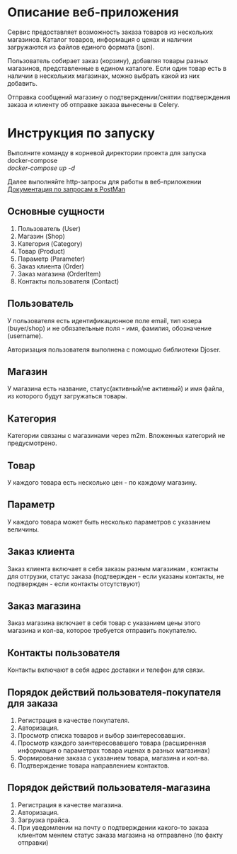 # Описание веб-приложения

Сервис предоставляет возможность заказа товаров из нескольких магазинов.
Каталог товаров, информация о ценах и наличии загружаются из файлов
единого формата (json).

Пользователь собирает заказ (корзину), добавляя товары разных магазинов,
представленные в едином каталоге. Если один товар есть в наличии 
в нескольких магазинах, можно выбрать какой из них добавить.

Отправка сообщений магазину о подтверждении/снятии подтверждения заказа 
и клиенту об отправке заказа вынесены в Celery. 

# Инструкция по запуску

Выполните команду в корневой директории проекта для запуска docker-compose\
*docker-compose up -d*

Далее выполняйте http-запросы для работы в веб-приложении\
[Документация по запросам в PostMan](https://documenter.getpostman.com/view/27948890/2sA35A64No)



## Основные сущности

1. Пользователь (User)
2. Магазин (Shop)
3. Категория (Category)
4. Товар (Product)
5. Параметр (Parameter)
6. Заказ клиента (Order)
7. Заказ магазина (OrderItem)
7. Контакты пользователя (Contact)

## Пользователь

У пользователя есть идентификационное поле email, тип юзера (buyer/shop) 
и не обязательные поля - имя, фамилия, обозначение (username).

Авторизация пользователя выполнена с помощью библиотеки Djoser.

## Магазин

У магазина есть название, статус(активный/не активный) и имя файла, 
из которого будут загружаться товары.

## Категория

Категории связаны с магазинами через m2m.
Вложенных категорий не предусмотрено.

## Товар

У каждого товара есть несколько цен - по каждому магазину.

## Параметр

У каждого товара может быть несколько параметров с указанием величины.

## Заказ клиента

Заказ клиента включает в себя заказы разным магазинам , 
контакты для отгрузки, статус заказа (подтвержден - если указаны контакты,
не подтвержден - если контакты отсутствуют)

## Заказ магазина

Заказ магазина включает в себя товар с указанием цены этого 
магазина и кол-ва, которое требуется отправить покупателю.


## Контакты пользователя

Контакты включают в себя адрес доставки и телефон для связи.

## Порядок действий пользователя-покупателя для заказа

1. Регистрация в качестве покупателя.
2. Авторизация.
3. Просмотр списка товаров и выбор заинтересовавших.
4. Просмотр каждого заинтересовавшего товара (расширенная информация о 
параметрах товара иценах в разных магазинах)
5. Формирование заказа с указанием товара, магазина и кол-ва.
6. Подтверждение товара направлением контактов.

## Порядок действий пользователя-магазина

1. Регистрация в качестве магазина.
2. Авторизация.
3. Загрузка прайса.
4. При уведомлении на почту о подтверждении какого-то заказа клиентом 
меняем статус заказа магазина на отправлено (по факту отправки)

   